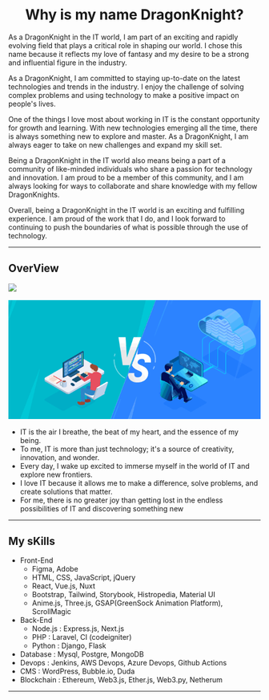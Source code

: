 <h1 align="center">Why is my name DragonKnight?</h1>

As a DragonKnight in the IT world, I am part of an exciting and rapidly evolving field that plays a critical role in shaping our world. I chose this name because it reflects my love of fantasy and my desire to be a strong and influential figure in the industry.

As a DragonKnight, I am committed to staying up-to-date on the latest technologies and trends in the industry. I enjoy the challenge of solving complex problems and using technology to make a positive impact on people's lives.

One of the things I love most about working in IT is the constant opportunity for growth and learning. With new technologies emerging all the time, there is always something new to explore and master. As a DragonKnight, I am always eager to take on new challenges and expand my skill set.

Being a DragonKnight in the IT world also means being a part of a community of like-minded individuals who share a passion for technology and innovation. I am proud to be a member of this community, and I am always looking for ways to collaborate and share knowledge with my fellow DragonKnights.

Overall, being a DragonKnight in the IT world is an exciting and fulfilling experience. I am proud of the work that I do, and I look forward to continuing to push the boundaries of what is possible through the use of technology.

---
## OverView
<img src="https://readme-typing-svg.herokuapp.com/?lines=Full%20Stack%20Developer;Snake%20Charmer;Blockchain%20Developer&font=Abril&width=800&height=50&color=58a6ff&vCenter=true&size=28&duration=3000&pause=1500">

<p algin="center">
    <img src="./assets/Post.gif" alt="">
</p>

* IT is the air I breathe, the beat of my heart, and the essence of my being.
* To me, IT is more than just technology; it's a source of creativity, innovation, and wonder.
* Every day, I wake up excited to immerse myself in the world of IT and explore new frontiers.
* I love IT because it allows me to make a difference, solve problems, and create solutions that matter.
* For me, there is no greater joy than getting lost in the endless possibilities of IT and discovering something new
---
## My sKills

* Front-End
    - Figma, Adobe
    - HTML, CSS, JavaScript, jQuery
    - React, Vue.js, Nuxt
    - Bootstrap, Tailwind, Storybook, Histropedia, Material UI
    - Anime.js, Three.js, GSAP(GreenSock Animation Platform), ScrollMagic
* Back-End
    - Node.js : Express.js, Next.js 
    - PHP : Laravel, CI (codeigniter) 
    - Python : Django, Flask 
* Database : Mysql, Postgre, MongoDB
* Devops : Jenkins, AWS Devops, Azure Devops, Github Actions
* CMS : WordPress, Bubble.io, Duda
* Blockchain : Ethereum, Web3.js, Ether.js, Web3.py, Netherum
---